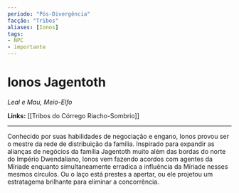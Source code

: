 ```yaml
---
período: "Pós-Divergência"
facção: "Tribos"
aliases: [Ionos]
tags:
- NPC
- importante
---
```


# **Ionos Jagentoth**
*Leal e Mau, Meio-Elfo*

**Links:** [[Tribos do Córrego Riacho-Sombrio]]

---

Conhecido por suas habilidades de negociação e engano, Ionos provou ser o mestre da rede de distribuição da família. Inspirado para expandir as alianças de negócios da família Jagentoth muito além das bordas do norte do Império Dwendaliano, Ionos vem fazendo acordos com agentes da Míriade enquanto simultaneamente erradica a influência da Míriade nesses mesmos círculos. Ou o laço está prestes a apertar, ou ele projetou um estratagema brilhante para eliminar a concorrência.